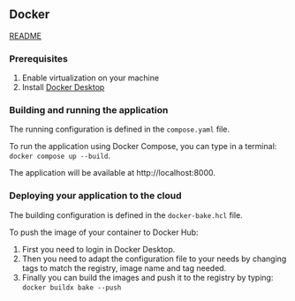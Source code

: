 ## Docker

[README](../README.md)

### Prerequisites

1. Enable virtualization on your machine
2. Install [Docker Desktop](https://www.docker.com/products/docker-desktop/)

### Building and running the application

The running configuration is defined in the `compose.yaml` file.

To run the application using Docker Compose, you can type in a terminal:
`docker compose up --build`.

The application will be available at http://localhost:8000.

### Deploying your application to the cloud

The building configuration is defined in the `docker-bake.hcl` file.

To push the image of your container to Docker Hub:
1. First you need to login in Docker Desktop.
2. Then you need to adapt the configuration file to your needs by changing tags to match the registry, image name and tag needed.
3. Finally you can build the images and push it to the registry by typing:
`docker buildx bake --push`
